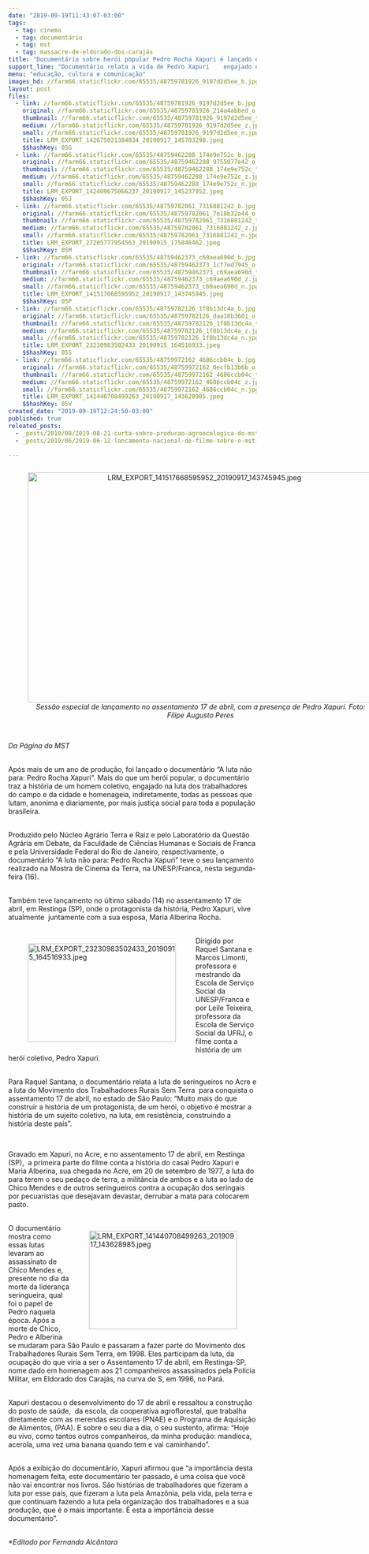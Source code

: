 ```yaml
---
date: "2019-09-19T11:43:07-03:00"
tags:
  - tag: cinema
  - tag: documentário
  - tag: mst
  - tag: massacre-de-eldorado-dos-carajás
title: "Documentário sobre herói popular Pedro Rocha Xapuri é lançado em assentamento "
support_line: "Documentário relata a vida de Pedro Xapuri    engajado na luta dos trabalhadores do campo e da cidade "
menu: "educação, cultura e comunicação"
images_hd: //farm66.staticflickr.com/65535/48759781926_9197d2d5ee_b.jpg
layout: post
files:
  - link: //farm66.staticflickr.com/65535/48759781926_9197d2d5ee_b.jpg
    original: //farm66.staticflickr.com/65535/48759781926_214a4abbed_o.jpg
    thumbnail: //farm66.staticflickr.com/65535/48759781926_9197d2d5ee_t.jpg
    medium: //farm66.staticflickr.com/65535/48759781926_9197d2d5ee_z.jpg
    small: //farm66.staticflickr.com/65535/48759781926_9197d2d5ee_n.jpg
    title: LRM_EXPORT_142675021384834_20190917_145703298.jpeg
    $$hashKey: 05G
  - link: //farm66.staticflickr.com/65535/48759462288_174e9e752c_b.jpg
    original: //farm66.staticflickr.com/65535/48759462288_9755077e42_o.jpg
    thumbnail: //farm66.staticflickr.com/65535/48759462288_174e9e752c_t.jpg
    medium: //farm66.staticflickr.com/65535/48759462288_174e9e752c_z.jpg
    small: //farm66.staticflickr.com/65535/48759462288_174e9e752c_n.jpg
    title: LRM_EXPORT_142409675066237_20190917_145237952.jpeg
    $$hashKey: 05J
  - link: //farm66.staticflickr.com/65535/48759782061_7316881242_b.jpg
    original: //farm66.staticflickr.com/65535/48759782061_7e18b32a44_o.jpg
    thumbnail: //farm66.staticflickr.com/65535/48759782061_7316881242_t.jpg
    medium: //farm66.staticflickr.com/65535/48759782061_7316881242_z.jpg
    small: //farm66.staticflickr.com/65535/48759782061_7316881242_n.jpg
    title: LRM_EXPORT_27205777954563_20190915_175846462.jpeg
    $$hashKey: 05M
  - link: //farm66.staticflickr.com/65535/48759462373_c69aea690d_b.jpg
    original: //farm66.staticflickr.com/65535/48759462373_1cf7ed7945_o.jpg
    thumbnail: //farm66.staticflickr.com/65535/48759462373_c69aea690d_t.jpg
    medium: //farm66.staticflickr.com/65535/48759462373_c69aea690d_z.jpg
    small: //farm66.staticflickr.com/65535/48759462373_c69aea690d_n.jpg
    title: LRM_EXPORT_141517668595952_20190917_143745945.jpeg
    $$hashKey: 05P
  - link: //farm66.staticflickr.com/65535/48759782126_1f8b13dc4a_b.jpg
    original: //farm66.staticflickr.com/65535/48759782126_daa18b3601_o.jpg
    thumbnail: //farm66.staticflickr.com/65535/48759782126_1f8b13dc4a_t.jpg
    medium: //farm66.staticflickr.com/65535/48759782126_1f8b13dc4a_z.jpg
    small: //farm66.staticflickr.com/65535/48759782126_1f8b13dc4a_n.jpg
    title: LRM_EXPORT_23230983502433_20190915_164516933.jpeg
    $$hashKey: 05S
  - link: //farm66.staticflickr.com/65535/48759972162_4686ccb04c_b.jpg
    original: //farm66.staticflickr.com/65535/48759972162_0ecfb13b6b_o.jpg
    thumbnail: //farm66.staticflickr.com/65535/48759972162_4686ccb04c_t.jpg
    medium: //farm66.staticflickr.com/65535/48759972162_4686ccb04c_z.jpg
    small: //farm66.staticflickr.com/65535/48759972162_4686ccb04c_n.jpg
    title: LRM_EXPORT_141440708499263_20190917_143628985.jpeg
    $$hashKey: 05V
created_date: "2019-09-19T12:24:50-03:00"
published: true
releated_posts:
  - _posts/2019/08/2019-08-21-curta-sobre-producao-agroecologica-do-mst-e-finalista-em-premio-da-onu.md
  - _posts/2019/06/2019-06-12-lancamento-nacional-de-filme-sobre-o-mst-lota-cinema-e-vigilia-lula-livre.md

---
```

<div style="text-align:center">
<figure class="image" style="display:inline-block"><img alt="LRM_EXPORT_141517668595952_20190917_143745945.jpeg" height="467" src="//farm66.staticflickr.com/65535/48759462373_c69aea690d_b.jpg" width="700" />
<figcaption><em>Sess&atilde;o especial de lan&ccedil;amento no assentamento 17 de abril, com a presen&ccedil;a de Pedro Xapuri. Foto: Filipe Augusto Peres</em></figcaption>
</figure>
</div>

<p><br />
<em>Da P&aacute;gina do MST</em><br />
&nbsp;</p>

<p>Ap&oacute;s mais de um ano de produ&ccedil;&atilde;o, foi lan&ccedil;ado o document&aacute;rio &ldquo;A luta n&atilde;o para: Pedro Rocha Xapuri&rdquo;. Mais do que um her&oacute;i popular, o document&aacute;rio traz a hist&oacute;ria de um homem coletivo, engajado na luta dos trabalhadores do campo e da cidade e homenageia, indiretamente, todas as pessoas que lutam, anonima e&nbsp;diariamente, por mais justi&ccedil;a social para toda a popula&ccedil;&atilde;o brasileira.<br />
&nbsp;</p>

<p>Produzido pelo N&uacute;cleo Agr&aacute;rio Terra e Raiz e pelo Laborat&oacute;rio da Quest&atilde;o Agr&aacute;ria em Debate, da Faculdade de Ci&ecirc;ncias Humanas e Sociais de Franca e pela Universidade Federal do Rio de Janeiro, respectivamente, o document&aacute;rio &ldquo;A luta n&atilde;o para: Pedro Rocha Xapuri&rdquo; teve o seu lan&ccedil;amento realizado&nbsp;na Mostra de Cinema da Terra, na UNESP/Franca, nesta segunda-feira (16).<br />
&nbsp;</p>

<p>Tamb&eacute;m teve lan&ccedil;amento no &uacute;ltimo s&aacute;bado (14)&nbsp;no assentamento 17 de abril, em Restinga (SP), onde o&nbsp;protagonista da hist&oacute;ria, Pedro Xapuri, vive atualmente&nbsp;&nbsp;juntamente com a sua esposa, Maria Alberina Rocha.<br />
&nbsp;</p>

<figure class="image" style="float:left"><img alt="LRM_EXPORT_23230983502433_20190915_164516933.jpeg" height="200" src="//farm66.staticflickr.com/65535/48759782126_1f8b13dc4a_b.jpg" width="300" />
<figcaption></figcaption>
</figure>

<p>Dirigido por Raquel Santana e Marcos Limonti, professora e mestrando da Escola de Servi&ccedil;o Social da UNESP/Franca e por Leile Teixeira, professora da Escola de Servi&ccedil;o Social da UFRJ, o filme conta a hist&oacute;ria de um her&oacute;i coletivo, Pedro Xapuri.&nbsp;</p>

<p><br />
Para Raquel Santana, o document&aacute;rio relata a luta de seringueiros no Acre e a luta do Movimento dos Trabalhadores Rurais Sem Terra&nbsp; para conquista o assentamento 17 de abril, no estado de S&atilde;o Paulo: &ldquo;Muito mais do que construir a hist&oacute;ria de um protagonista, de um her&oacute;i, o objetivo &eacute; mostrar a hist&oacute;ria de um sujeito coletivo, na luta, em resist&ecirc;ncia, construindo a hist&oacute;ria deste pa&iacute;s&rdquo;.&nbsp;</p>

<p>&nbsp;</p>

<p>Gravado em Xapuri, no Acre, e no assentamento 17 de abril, em Restinga (SP),&nbsp; a primeira parte do filme conta a hist&oacute;ria do casal Pedro Xapuri e Maria Alberina, sua&nbsp;chegada no Acre, em 20 de setembro de 1977,&nbsp;a luta do para terem o seu peda&ccedil;o de terra, a milit&acirc;ncia de ambos e a luta ao lado de Chico Mendes e de outros seringueiros contra a ocupa&ccedil;&atilde;o dos seringais por pecuaristas que desejavam devastar, derrubar a mata para colocarem pasto.<br />
&nbsp;</p>

<figure class="image" style="float:right"><img alt="LRM_EXPORT_141440708499263_20190917_143628985.jpeg" height="200" src="//farm66.staticflickr.com/65535/48759972162_4686ccb04c_b.jpg" width="300" />
<figcaption></figcaption>
</figure>

<p>O document&aacute;rio mostra como essas lutas levaram ao assassinato de Chico Mendes e, presente no dia da morte da lideran&ccedil;a seringueira, qual foi o papel de Pedro&nbsp;naquela &eacute;poca. Ap&oacute;s a morte de Chico,&nbsp; Pedro e Alberina se mudaram para S&atilde;o Paulo e passaram a fazer parte do Movimento dos Trabalhadores Rurais Sem Terra, em 1998. Eles participam da luta, da ocupa&ccedil;&atilde;o do que viria a ser o Assentamento 17 de abril, em Restinga-SP, nome dado em homenagem aos 21 companheiros assassinados pela Pol&iacute;cia Militar, em Eldorado dos Caraj&aacute;s, na curva do S, em 1996, no Par&aacute;.</p>

<p><br />
Xapuri destacou o desenvolvimento do 17 de abril e ressaltou a constru&ccedil;&atilde;o do posto de sa&uacute;de,&nbsp; da escola, da cooperativa agroflorestal, que trabalha diretamente com as merendas escolares (PNAE) e o Programa de Aquisi&ccedil;&atilde;o de Alimentos, (PAA). E sobre o seu dia a dia, o seu sustento, afirma: &ldquo;Hoje eu vivo, como tantos outros companheiros, da minha produ&ccedil;&atilde;o: mandioca, acerola, uma vez uma banana quando tem e vai caminhando&rdquo;.</p>

<p><br />
Ap&oacute;s a exibi&ccedil;&atilde;o do document&aacute;rio, Xapuri afirmou que &ldquo;a import&acirc;ncia desta homenagem feita, este document&aacute;rio ter passado, &eacute; uma coisa que voc&ecirc; n&atilde;o vai encontrar nos livros. S&atilde;o hist&oacute;rias de trabalhadores que fizeram a luta por esse pa&iacute;s, que fizeram a luta pela Amaz&ocirc;nia, pela vida, pela terra e que continuam fazendo a luta pela organiza&ccedil;&atilde;o dos trabalhadores e a sua produ&ccedil;&atilde;o, que &eacute; o mais importante. &Eacute; esta a import&acirc;ncia desse document&aacute;rio&rdquo;.</p>

<p><br />
<em>*Editado por Fernanda Alc&acirc;ntara</em></p>
